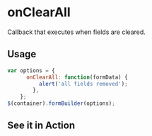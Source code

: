 # onClearAll
Callback that executes when fields are cleared.

## Usage
```javascript
var options = {
      onClearAll: function(formData) {
          alert('all fields removed');
        },
    };
$(container).formBuilder(options);
```
## See it in Action
<p data-height="525" data-theme-id="22927" data-embed-version="2" data-slug-hash="vmNaWw" data-default-tab="result" data-user="sudharshan" class="codepen"></p>
